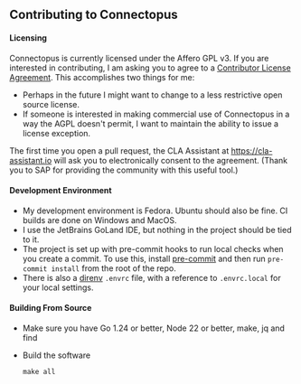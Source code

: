 ## Contributing to Connectopus

#### Licensing

Connectopus is currently licensed under the Affero GPL v3.  If you are interested in contributing, I am asking you to agree to a [Contributor License Agreement](https://gist.github.com/ghjm/359bf26d060e5fd6845ec09f224c9231).  This accomplishes two things for me:

* Perhaps in the future I might want to change to a less restrictive open source license.
* If someone is interested in making commercial use of Connectopus in a way the AGPL doesn't permit, I want to maintain the ability to issue a license exception.

The first time you open a pull request, the CLA Assistant at https://cla-assistant.io will ask you to electronically consent to the agreement.  (Thank you to SAP for providing the community with this useful tool.)

#### Development Environment

* My development environment is Fedora.  Ubuntu should also be fine.  CI builds are done on Windows and MacOS.
* I use the JetBrains GoLand IDE, but nothing in the project should be tied to it.
* The project is set up with pre-commit hooks to run local checks when you create a commit.  To use this, install [pre-commit](https://pre-commit.com/) and then run `pre-commit install` from the root of the repo.
* There is also a [direnv](https://direnv.net/) `.envrc` file, with a reference to `.envrc.local` for your local settings.

#### Building From Source

* Make sure you have Go 1.24 or better, Node 22 or better, make, jq and find

* Build the software
  ```
  make all
  ```

